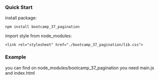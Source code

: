 ### Quick Start

install package:

```
npm install bootcamp_37_pagination

```
import style from node_modules:

```
<link rel="stylesheet" href="./bootcamp_37_pagination/lib.css">
```

### Example 
you can find on node_modules/bootcamp_37_pagination
you need main.js and index.html